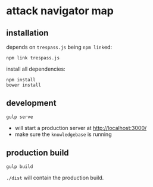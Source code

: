 # attack navigator map


## installation

depends on `trespass.js` being `npm link`ed:

```
npm link trespass.js
```

install all dependencies:

```
npm install
bower install
```



## development

```
gulp serve
```

- will start a production server at [http://localhost:3000/](http://localhost:3000/)
- make sure the `knowledgebase` is running


## production build

```
gulp build
```

`./dist` will contain the production build.
